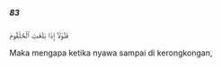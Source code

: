 ##### 83

<span class="ayah">فَلَوْلَآ إِذَا بَلَغَتِ ٱلْحُلْقُومَ</span>

<span class="ayah_translation">Maka mengapa ketika nyawa sampai di kerongkongan,</span>
